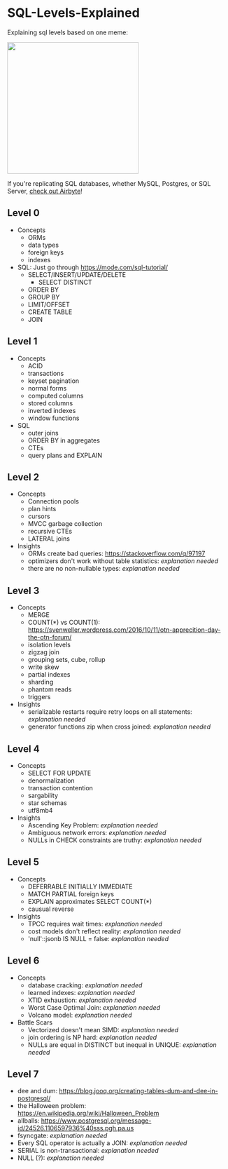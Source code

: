 # SQL-Levels-Explained

Explaining sql levels based on one meme:

<img src="https://user-images.githubusercontent.com/6764957/185188888-e06ef45b-c749-4f19-b918-1d3530f4f634.png" height=300 />

If you're replicating SQL databases, whether MySQL, Postgres, or SQL Server, [check out Airbyte](https://www.theseattledataguy.com/what-is-airbyte-and-why-you-should-use-it/)!

## Level 0

- Concepts
  - ORMs
  - data types
  - foreign keys
  - indexes
- SQL: Just go through https://mode.com/sql-tutorial/
  - SELECT/INSERT/UPDATE/DELETE
    - SELECT DISTINCT
  - ORDER BY
  - GROUP BY
  - LIMIT/OFFSET
  - CREATE TABLE
  - JOIN


## Level 1

- Concepts
  - ACID
  - transactions
  - keyset pagination
  - normal forms
  - computed columns
  - stored columns
  - inverted indexes
  - window functions
- SQL
  - outer joins
  - ORDER BY in aggregates
  - CTEs
  - query plans and EXPLAIN

## Level 2

- Concepts
  - Connection pools
  - plan hints
  - cursors
  - MVCC garbage collection
  - recursive CTEs
  - LATERAL joins
- Insights
  - ORMs create bad queries: https://stackoverflow.com/q/97197
  - optimizers don't work without table statistics: *explanation needed*
  - there are no non-nullable types: *explanation needed*
  
## Level 3

- Concepts
  - MERGE
  - COUNT(*) vs COUNT(1): https://svenweller.wordpress.com/2016/10/11/otn-apprecition-day-the-otn-forum/
  - isolation levels
  - zigzag join
  - grouping sets, cube, rollup
  - write skew
  - partial indexes
  - sharding
  - phantom reads
  - triggers
- Insights
  - serializable restarts require retry loops on all statements: *explanation needed*
  - generator functions zip when cross joined: *explanation needed*
  
## Level 4

- Concepts
  - SELECT FOR UPDATE
  - denormalization
  - transaction contention
  - sargability
  - star schemas
  - utf8mb4
- Insights
  - Ascending Key Problem: *explanation needed*
  - Ambiguous network errors: *explanation needed*
  - NULLs in CHECK constraints are truthy: *explanation needed*
  
## Level 5

- Concepts
  - DEFERRABLE INITIALLY IMMEDIATE
  - MATCH PARTIAL foreign keys
  - EXPLAIN approximates SELECT COUNT(*)
  - causual reverse
- Insights
  - TPCC requires wait times: *explanation needed*
  - cost models don't reflect reality: *explanation needed*
  - 'null'::jsonb IS NULL = false: *explanation needed*

## Level 6
  
- Concepts
  - database cracking: *explanation needed*
  - learned indexes: *explanation needed*
  - XTID exhaustion: *explanation needed*
  - Worst Case Optimal Join: *explanation needed*
  - Volcano model: *explanation needed*
- Battle Scars
  - Vectorized doesn't mean SIMD: *explanation needed*
  - join ordering is NP hard: *explanation needed*
  - NULLs are equal in DISTINCT but inequal in UNIQUE: *explanation needed*


## Level 7


- dee and dum: https://blog.jooq.org/creating-tables-dum-and-dee-in-postgresql/
- the Halloween problem: https://en.wikipedia.org/wiki/Halloween_Problem
- allballs: https://www.postgresql.org/message-id/24526.1106597936%40sss.pgh.pa.us
- fsyncgate: *explanation needed*
- Every SQL operator is actually a JOIN: *explanation needed*
- SERIAL is non-transactional: *explanation needed*
- NULL (?): *explanation needed*
